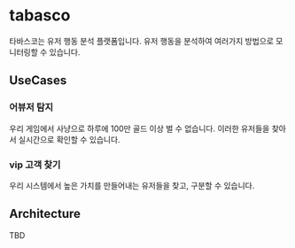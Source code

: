 # tabasco

타바스코는 유저 행동 분석 플랫폼입니다. 유저 행동을 분석하여 여러가지 방법으로 모니터링할 수 있습니다.

## UseCases

### 어뷰저 탐지

우리 게임에서 사냥으로 하루에 100만 골드 이상 벌 수 없습니다. 이러한 유저들을 찾아서 실시간으로 확인할 수 있습니다.

### vip 고객 찾기

우리 시스템에서 높은 가치를 만들어내는 유저들을 찾고, 구분할 수 있습니다. 

## Architecture

TBD
